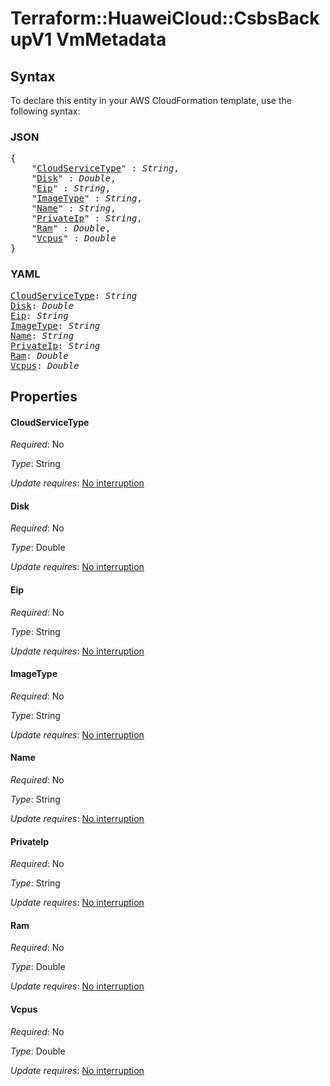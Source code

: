 # Terraform::HuaweiCloud::CsbsBackupV1 VmMetadata

## Syntax

To declare this entity in your AWS CloudFormation template, use the following syntax:

### JSON

<pre>
{
    "<a href="#cloudservicetype" title="CloudServiceType">CloudServiceType</a>" : <i>String</i>,
    "<a href="#disk" title="Disk">Disk</a>" : <i>Double</i>,
    "<a href="#eip" title="Eip">Eip</a>" : <i>String</i>,
    "<a href="#imagetype" title="ImageType">ImageType</a>" : <i>String</i>,
    "<a href="#name" title="Name">Name</a>" : <i>String</i>,
    "<a href="#privateip" title="PrivateIp">PrivateIp</a>" : <i>String</i>,
    "<a href="#ram" title="Ram">Ram</a>" : <i>Double</i>,
    "<a href="#vcpus" title="Vcpus">Vcpus</a>" : <i>Double</i>
}
</pre>

### YAML

<pre>
<a href="#cloudservicetype" title="CloudServiceType">CloudServiceType</a>: <i>String</i>
<a href="#disk" title="Disk">Disk</a>: <i>Double</i>
<a href="#eip" title="Eip">Eip</a>: <i>String</i>
<a href="#imagetype" title="ImageType">ImageType</a>: <i>String</i>
<a href="#name" title="Name">Name</a>: <i>String</i>
<a href="#privateip" title="PrivateIp">PrivateIp</a>: <i>String</i>
<a href="#ram" title="Ram">Ram</a>: <i>Double</i>
<a href="#vcpus" title="Vcpus">Vcpus</a>: <i>Double</i>
</pre>

## Properties

#### CloudServiceType

_Required_: No

_Type_: String

_Update requires_: [No interruption](https://docs.aws.amazon.com/AWSCloudFormation/latest/UserGuide/using-cfn-updating-stacks-update-behaviors.html#update-no-interrupt)

#### Disk

_Required_: No

_Type_: Double

_Update requires_: [No interruption](https://docs.aws.amazon.com/AWSCloudFormation/latest/UserGuide/using-cfn-updating-stacks-update-behaviors.html#update-no-interrupt)

#### Eip

_Required_: No

_Type_: String

_Update requires_: [No interruption](https://docs.aws.amazon.com/AWSCloudFormation/latest/UserGuide/using-cfn-updating-stacks-update-behaviors.html#update-no-interrupt)

#### ImageType

_Required_: No

_Type_: String

_Update requires_: [No interruption](https://docs.aws.amazon.com/AWSCloudFormation/latest/UserGuide/using-cfn-updating-stacks-update-behaviors.html#update-no-interrupt)

#### Name

_Required_: No

_Type_: String

_Update requires_: [No interruption](https://docs.aws.amazon.com/AWSCloudFormation/latest/UserGuide/using-cfn-updating-stacks-update-behaviors.html#update-no-interrupt)

#### PrivateIp

_Required_: No

_Type_: String

_Update requires_: [No interruption](https://docs.aws.amazon.com/AWSCloudFormation/latest/UserGuide/using-cfn-updating-stacks-update-behaviors.html#update-no-interrupt)

#### Ram

_Required_: No

_Type_: Double

_Update requires_: [No interruption](https://docs.aws.amazon.com/AWSCloudFormation/latest/UserGuide/using-cfn-updating-stacks-update-behaviors.html#update-no-interrupt)

#### Vcpus

_Required_: No

_Type_: Double

_Update requires_: [No interruption](https://docs.aws.amazon.com/AWSCloudFormation/latest/UserGuide/using-cfn-updating-stacks-update-behaviors.html#update-no-interrupt)

